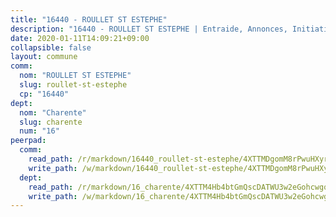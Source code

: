 ```yaml
---
title: "16440 - ROULLET ST ESTEPHE"
description: "16440 - ROULLET ST ESTEPHE | Entraide, Annonces, Initiatives"
date: 2020-01-11T14:09:21+09:00
collapsible: false
layout: commune
comm:
  nom: "ROULLET ST ESTEPHE"
  slug: roullet-st-estephe
  cp: "16440"
dept:
  nom: "Charente"
  slug: charente
  num: "16"
peerpad:
  comm:
    read_path: /r/markdown/16440_roullet-st-estephe/4XTTMDgomM8rPwuHXyrJ33ZfPcfxTocixNs9JufhJj7RJTEKh
    write_path: /w/markdown/16440_roullet-st-estephe/4XTTMDgomM8rPwuHXyrJ33ZfPcfxTocixNs9JufhJj7RJTEKh-K3TgTea2FAD3zMexa6bCvXoF3EJdNA7s22Gr5XN1LEXMutTqWMA4WimzA9LvABSQNhyNsLK3meG7uQkwLrjTMZkUVWzW8jdVxu51Sjj3sQZwHtJkYwgcZJFyMW2ToE7Fgm2k8p6B
  dept:
    read_path: /r/markdown/16_charente/4XTTM4Hb4btGmQscDATWU3w2eGohcwgqasCDtGWVahJnAEsq8
    write_path: /w/markdown/16_charente/4XTTM4Hb4btGmQscDATWU3w2eGohcwgqasCDtGWVahJnAEsq8-K3TgU9zhAjxEMbYrSr9VB24idAgS7xBryN3TjEsJmsrToRfRc8PWUu9zDXmtMXWLR7TNqZhAPJFsnJ4QbuWpLJvHpyW2q8LZxtsaakTfiMdj4HFsc11ZXzpn4aT8zYKZzSLwV1CA
---
```


